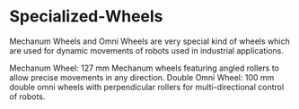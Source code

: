 # Specialized-Wheels

Mechanum Wheels and Omni Wheels are very special kind of wheels which are used for dynamic movements of robots used in industrial applications.

Mechanum Wheel: 127 mm Mechanum wheels featuring angled rollers to allow precise movements in any direction.
Double Omni Wheel: 100 mm double omni wheels with perpendicular rollers for multi-directional control of robots.
